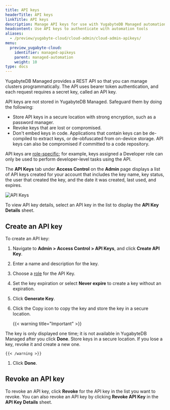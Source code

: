 ```yaml
---
title: API keys
headerTitle: API keys
linkTitle: API keys
description: Manage API keys for use with YugabyteDB Managed automation tools including API, CLI, and Terraform provider.
headcontent: Use API keys to authenticate with automation tools
aliases:
  - /preview/yugabyte-cloud/cloud-admin/cloud-admin-apikeys/
menu:
  preview_yugabyte-cloud:
    identifier: managed-apikeys
    parent: managed-automation
    weight: 10
type: docs
---
```


YugabyteDB Managed provides a REST API so that you can manage clusters programmatically. The API uses bearer token authentication, and each request requires a secret key, called an API key.

API keys are not stored in YugabyteDB Managed. Safeguard them by doing the following:

- Store API keys in a secure location with strong encryption, such as a password manager.
- Revoke keys that are lost or compromised.
- Don't embed keys in code. Applications that contain keys can be de-compiled to extract keys, or de-obfuscated from on-device storage. API keys can also be compromised if committed to a code repository.

API keys are [role-specific](../../cloud-admin/managed-roles/); for example, keys assigned a Developer role can only be used to perform developer-level tasks using the API.

The **API Keys** tab under **Access Control** on the **Admin** page displays a list of API keys created for your account that includes the key name, key status, the user that created the key, and the date it was created, last used, and expires.

![API Keys](/images/yb-cloud/managed-admin-apikeys.png)

To view API key details, select an API key in the list to display the **API Key Details** sheet.

## Create an API key

To create an API key:

1. Navigate to **Admin > Access Control > API Keys**, and click **Create API Key**.

1. Enter a name and description for the key.

1. Choose a [role](../../cloud-admin/managed-roles/) for the API Key.

1. Set the key expiration or select **Never expire** to create a key without an expiration.

1. Click **Generate Key**.

1. Click the Copy icon to copy the key and store the key in a secure location.

    {{< warning title="Important" >}}

The key is only displayed one time; it is not available in YugabyteDB Managed after you click **Done**. Store keys in a secure location. If you lose a key, revoke it and create a new one.

    {{< /warning >}}

1. Click **Done**.

## Revoke an API key

To revoke an API key, click **Revoke** for the API key in the list you want to revoke. You can also revoke an API key by clicking **Revoke API Key** in the **API Key Details** sheet.

